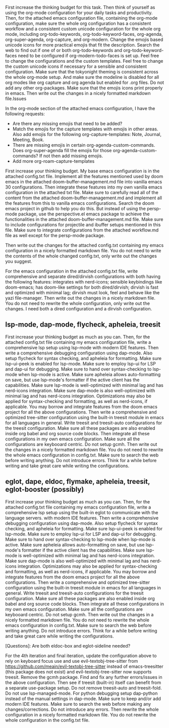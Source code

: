First increase the thinking budget for this task. Then think of yourself as using the org-mode configuration for your daily tasks and productivity. Then, for the attached emacs configuration file, containing the org-mode configuration, make sure the whole org configuration has a consistent workflow and a consistent custom unicode configuration for the whole org mode, including org-todo-keywords, org-todo-keyword-faces, org-agenda, org-super-agenda, org-capture, and org-modern. Change the emojis based unicode icons for more practical emojis that fit the description. Search the web to find out if one of or both org-todo-keywords and org-todo-keyword-faces need to be configured if org-modern-todo-faces is set up. Feel free to change the configurations and the custom templates. Feel free to change the custom unicode icons if necessary for a sensible and consistent configuration. Make sure that the tokyonight theming is consistent across the whole org-mode setup. And make sure the modeline is disabled for all org modes like org capture and org agenda but enabled for .org files. Do not add any other org-packages. Make sure that the emojis icons print properly in emacs. Then write out the changes in a nicely formatted markdown file.Issues


In the org-mode section of the attached emacs configuration, I have the following requests:
- Are there any missing emojis that need to be added?
- Match the emojis for the capture templates with emojis in other areas. Also add emojis for the following org-capture-templates: Note, Journal, Meeting, Book.
- There are missing emojis in certain org-agenda-custom-commands. Does org-super-agenda fill the emojis for those org-agenda-custom-commands? If not then add missing emojis.
- Add more org-roam-capture-templates

First increase your thinking budget. My base emacs configuration is in the attached config.txt file. Implement all the features mentioned used by doom emacs in the attached doom-buffer-management.md file into vanilla emacs 30 configurations. Then integrate these features into my own vanilla emacs configuration in the attached txt file. Make sure to carefully read all of the content from the attached doom-buffer-management.md and implement all the features from this to vanilla emacs configurations. Search the doom emacs project in github to help you do this. But instead of using the persp-mode package, use the perspective.el emacs package to achieve the functionalities in the attached doom-buffer-management.md file. Make sure to include configurations for  projectile and ibuffer setups mentioned in this file. Make sure to integrate configurations from the attached workflow.md file as well except for the persp-mode package.

Then write out the changes for the attached config.txt containing my emacs configuration in a nicely formatted markdown file. You do not need to write the contents of the whole changed config.txt, only write out the changes you suggest.

For the emacs configuration in the attached config.txt file, write comprehensive and separate dired/dirvish configurations with both having the following features: integrates with nerd-icons; sensible keybindings like doom-emacs; has doom-like settings for both dired/dirvish; dirvish is fast and optimized with minimal lag; dirvish must look, feel and behave like the yazi file-manager. Then write out the changes in a nicely markdown file. You do not need to rewrite the whole configuration, only write out the changes. I need both a dired configuration and a dirvish configuration.

## lsp-mode, dap-mode, flycheck, apheleia, treesit
First increase your thinking budget as much as you can. Then, for the attached config.txt file containing my emacs configuration file, write a comprehensive lsp setup using lsp-mode with modern IDE features. Then write a comprehensive debugging configuration using dap-mode. Also setup flycheck for syntax checking, and apheleia for formatting. Make sure lsp-ui-peek is enabled for lsp-mode. Make sure to employ lsp-ui for LSP and dap-ui for debugging. Make sure to hand over syntax-checking to lsp-mode when lsp-mode is active. Make sure apheleia allows auto-formatting on save, but use lsp-mode's formatter if the active client has the capabilities. Make sure lsp-mode is well-optimized with minimal lag and has nerd-icons integration. Make sure dap-mode is also well-optimized with minimal lag and has nerd-icons integration. Optimizations may also be applied for syntax-checking and formatting, as well as nerd-icons, if applicable. You may borrow and integrate features from the doom emacs project for all the above configurations. Then write a comprehensive and optimized tree-sitter configuration using the built-in treesit module in emacs for all languages in general. Write treesit and treesit-auto configurations for the treesit configuration. Make sure all these packages are also enabled inside org babel and org source code blocks. Then integrate all these configurations in my own emacs configuration. Make sure all the configurations are keybooard centric. Do not setup gcmh. Then write out the changes in a nicely formatted markdown file. You do not need to rewrite the whole emacs configuration in config.txt. Make sure to search the web before writing anything. Do not introduce errors. Think for a while before writing and take great care while writing the configurations.


## eglot, dape, eldoc, flymake, apheleia, treesit, eglot-booster (possibly)
First increase your thinking budget as much as you can. Then, for the attached config.txt file containing my emacs configuration file, write a comprehensive lsp setup using the built-in eglot to communicate with the language servers. with modern IDE features. Then write a comprehensive debugging configuration using dap-mode. Also setup flycheck for syntax checking, and apheleia for formatting. Make sure lsp-ui-peek is enabled for lsp-mode. Make sure to employ lsp-ui for LSP and dap-ui for debugging. Make sure to hand over syntax-checking to lsp-mode when lsp-mode is active. Make sure apheleia allows auto-formatting on save, but use lsp-mode's formatter if the active client has the capabilities. Make sure lsp-mode is well-optimized with minimal lag and has nerd-icons integration. Make sure dap-mode is also well-optimized with minimal lag and has nerd-icons integration. Optimizations may also be applied for syntax-checking and formatting, as well as nerd-icons, if applicable. You may borrow and integrate features from the doom emacs project for all the above configurations. Then write a comprehensive and optimized tree-sitter configuration using the built-in treesit module in emacs for all languages in general. Write treesit and treesit-auto configurations for the treesit configuration. Make sure all these packages are also enabled inside org babel and org source code blocks. Then integrate all these configurations in my own emacs configuration. Make sure all the configurations are keybooard centric. Do not setup gcmh. Then write out the changes in a nicely formatted markdown file. You do not need to rewrite the whole emacs configuration in config.txt. Make sure to search the web before writing anything. Do not introduce errors. Think for a while before writing and take great care while writing the configurations.

[Questions]: Are both eldoc-box and eglot-sideline needed?



For the 4th iteration and final iteration, update the configuration above to rely on keyboard focus use and use evil-textobj-tree-sitter from https://github.com/meain/evil-textobj-tree-sitter instead of emacs-treesitter (this package does not exist) and evil-textobj-tree-sitter now supports treesit. Remove the gcmh package.  Find and fix any further errors/issues in the above configuration. Then see if treesit (built-in) itself can benefit from a separate use-package setup. Do not remove treesit-auto and treesit-fold. Do not use lsp-managed-mode. For python debugging setup dap-python instead of the manual settings in dap-mode. Make sure to keep and/or add modern IDE features. Make sure to search the web before making any changes/corrections. Do not introduce any errors. Then rewrite the whole configuration in  a nicely formatted markdown file. You do not rewrite the whole configuration in the config.txt file.
